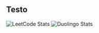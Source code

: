 ## Testo

![LeetCode Stats](https://leetcard.jacoblin.cool/Dabidesu?theme=nord&font=Shippori%20Mincho%20B1&ext=heatmap)
![Duolingo Stats](https://duolingo-stats-card.vercel.app/api?username={Dabidxd}&sort=xp)
<!--
**Dabidesu/Dabidesu** is a ✨ _special_ ✨ repository because its `README.md` (this file) appears on your GitHub profile.

Here are some ideas to get you started:

- 🔭 I’m currently working on ...
- 🌱 I’m currently learning ...
- 👯 I’m looking to collaborate on ...
- 🤔 I’m looking for help with ...
- 💬 Ask me about ...
- 📫 How to reach me: ...
- 😄 Pronouns: ...
- ⚡ Fun fact: ...
-->
